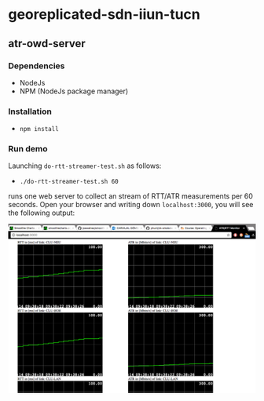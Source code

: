 # georeplicated-sdn-iiun-tucn

## atr-owd-server

### Dependencies
- NodeJs
- NPM (NodeJs package manager)

### Installation
- `npm install`

### Run demo
Launching `do-rtt-streamer-test.sh` as follows:

- `./do-rtt-streamer-test.sh 60`

runs one web server to collect an stream of RTT/ATR measurements per 60 seconds. Open your browser and writing down `localhost:3000`, you will see the following output:

![image](imgs/example.png)
